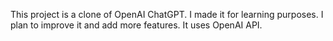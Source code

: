 This project is a clone of OpenAI ChatGPT. I made it for learning purposes. I plan to improve it and add more features. It uses OpenAI API.
